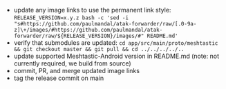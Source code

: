 - update any image links to use the permanent link style: `RELEASE_VERSION=x.y.z bash -c 'sed -i "s#https://github.com/paulmandal/atak-forwarder/raw/[.0-9a-z]\+/images/#https://github.com/paulmandal/atak-forwarder/raw/${RELEASE_VERSION}/images/#" README.md'`
- verify that submodules are updated: `cd app/src/main/proto/meshtastic && git checkout master && git pull && cd ../../../../..`
- update supported Meshtastic-Android version in README.md (note: not currently required, we build from source)
- commit, PR, and merge updated image links
- tag the release commit on main

